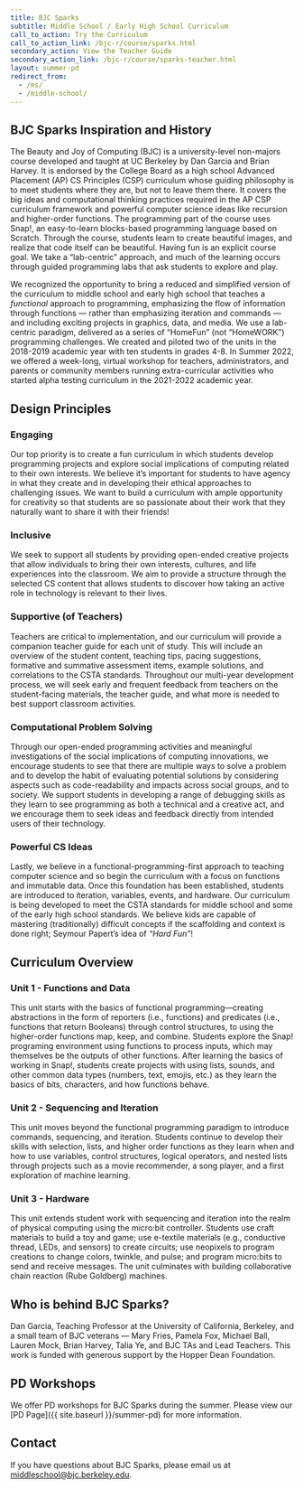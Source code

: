 ```yaml
---
title: BJC Sparks
subtitle: Middle School / Early High School Curriculum
call_to_action: Try the Curriculum
call_to_action_link: /bjc-r/course/sparks.html
secondary_action: View the Teacher Guide
secondary_action_link: /bjc-r/course/sparks-teacher.html
layout: summer-pd
redirect_from:
  - /ms/
  - /middle-school/
---
```


## BJC Sparks Inspiration and History

The Beauty and Joy of Computing (BJC) is a university-level non-majors course developed and taught at UC Berkeley by Dan Garcia and Brian Harvey. It is endorsed by the College Board as a high school Advanced Placement (AP) CS Principles (CSP) curriculum whose guiding philosophy is to meet students where they are, but not to leave them there. It covers the big ideas and computational thinking practices required in the AP CSP curriculum framework and powerful computer science ideas like recursion and higher-order functions. The programming part of the course uses Snap!, an easy-to-learn blocks-based programming language based on Scratch. Through the course, students learn to create beautiful images, and realize that code itself can be beautiful. Having fun is an explicit course goal. We take a “lab-centric” approach, and much of the learning occurs through guided programming labs that ask students to explore and play.

We recognized the opportunity to bring a reduced and simplified version of the curriculum to middle school and early high school that teaches a <em>functional</em> approach to programming, emphasizing the flow of information through functions — rather than emphasizing iteration and commands — and including exciting projects in graphics, data, and media. We use a lab-centric paradigm, delivered as a series of “HomeFun” (not “HomeWORK”) programming challenges. We created and piloted two of the units in the 2018-2019 academic year with ten students in grades 4-8. In Summer 2022, we offered a week-long, virtual workshop for teachers, administrators, and parents or community members running extra-curricular activities who started alpha testing curriculum in the 2021-2022 academic year.

<!--Two units are intended to take one academic year to complete, and are intended to be taught in order.-->

## Design Principles

### Engaging
Our top priority is to create a fun curriculum in which students develop programming projects and explore social implications of computing related to their own interests. We believe it’s important for students to have agency in what they create and in developing their ethical approaches to challenging issues. We want to build a curriculum with ample opportunity for creativity so that students are so passionate about their work that they naturally want to share it with their friends!

### Inclusive
We seek to support all students by providing open-ended creative projects that allow individuals to bring their own interests, cultures, and life experiences into the classroom. We aim to provide a structure through the selected CS content that allows students to discover how taking an active role in technology is relevant to their lives.

### Supportive (of Teachers)
Teachers are critical to implementation, and our curriculum will provide a companion teacher guide for each unit of study. This will include an overview of the student content, teaching tips, pacing suggestions, formative and summative assessment items, example solutions, and correlations to the CSTA standards. Throughout our multi-year development process, we will seek early and frequent feedback from teachers on the student-facing materials, the teacher guide, and what more is needed to best support classroom activities.

### Computational Problem Solving
Through our open-ended programming activities and meaningful investigations of the social implications of computing innovations, we encourage students to see that there are multiple ways to solve a problem and to develop the habit of evaluating potential solutions by considering aspects such as code-readability and impacts across social groups, and to society. We support students in developing a range of debugging skills as they learn to see programming as both a technical and a creative act, and we encourage them to seek ideas and feedback directly from intended users of their technology.

### Powerful CS Ideas
Lastly, we believe in a functional-programming-first approach to teaching computer science and so begin the curriculum with a focus on functions and immutable data. Once this foundation has been established, students are introduced to iteration, variables, events, and hardware. Our curriculum is being developed to meet the CSTA standards for middle school and some of the early high school standards. We believe kids are capable of mastering (traditionally) difficult concepts if the scaffolding and context is done right; Seymour Papert’s idea of <em>“Hard Fun”</em>!

## Curriculum Overview

### Unit 1 - Functions and Data
This unit starts with the basics of functional programming—creating abstractions in the form of reporters (i.e., functions) and predicates (i.e., functions that return Booleans) through control structures, to using the higher-order functions map, keep, and combine. Students explore the Snap! programing environment using functions to process inputs, which may themselves be the outputs of other functions. After learning the basics of working in Snap!, students create projects with using lists, sounds, and other common data types (numbers, text, emojis, etc.) as they learn the basics of bits, characters, and how functions behave.

### Unit 2 - Sequencing and Iteration
This unit moves beyond the functional programming paradigm to introduce commands, sequencing, and iteration. Students continue to develop their skills with selection, lists, and higher order functions as they learn when and how to use variables, control structures, logical operators, and nested lists through projects such as a movie recommender, a song player, and a first exploration of machine learning.

### Unit 3 - Hardware
This unit extends student work with sequencing and iteration into the realm of physical computing using the micro:bit controller. Students use craft materials to build a toy and game; use e-textile materials (e.g., conductive thread, LEDs, and sensors) to create circuits; use neopixels to program creations to change colors, twinkle, and pulse; and program micro:bits to send and receive messages. The unit culminates with building collaborative chain reaction (Rube Goldberg) machines.

## Who is behind BJC Sparks?

Dan Garcia, Teaching Professor at the University of California, Berkeley, and a small team of BJC veterans — Mary Fries, Pamela Fox, Michael Ball, Lauren Mock, Brian Harvey, Talia Ye, and BJC TAs and Lead Teachers. This work is funded with generous support by the Hopper Dean Foundation.

## PD Workshops

We offer PD workshops for BJC Sparks during the summer. Please view our [PD Page]({{ site.baseurl }}/summer-pd) for more information.

## Contact

If you have questions about BJC Sparks, please email us at [middleschool@bjc.berkeley.edu](mailto:middleschool@bjc.berkeley.edu).
